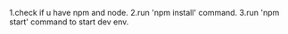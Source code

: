 1.check if u have npm and node.
2.run 'npm install' command.
3.run 'npm start' command to start dev env.